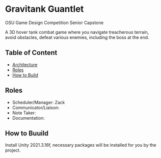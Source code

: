 # Gravitank Guantlet
OSU Game Design Competition Senior Capstone

A 3D hover tank combat game where you navigate treacherous terrain, avoid obstacles, defeat various enemies, including the boss at the end.

## Table of Content
- [Architecture](Game/TankGame/README.md)
- [Roles](#roles)
- [How to Build](#how-to-build)


## Roles

- Scheduler/Manager: Zack
- Communicator/Liaison: 
- Note Taker: 
- Documentation: 

## How to Buuild
  Install Unity 2021.3.16f, necessary packages will be installed for you by the project. 
